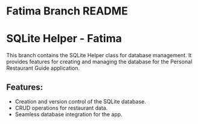 # Fatima Branch README
# SQLite Helper - Fatima
This branch contains the SQLite Helper class for database management. It provides features for creating and managing the database for the Personal Restaurant Guide application.

## Features:
- Creation and version control of the SQLite database.
- CRUD operations for restaurant data.
- Seamless database integration for the app.



